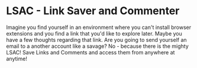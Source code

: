 # LSAC - Link Saver and Commenter

Imagine you find yourself in an environment where you can't install browser extensions and you find a link that you'd like to explore later. Maybe you have a few thoughts regarding that link. Are you going to send yourself an email to a another account like a savage? No - because there is the mighty LSAC!
Save Links and Comments and access them from anywhere at anytime!
